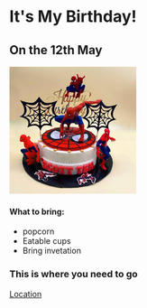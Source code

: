 <!-- Example image URL 
https://raw.githubusercontent.com/appbrewery/webdev/main/birthday-cake3.4.jpeg

<!-- Example Google Maps Link 
https://www.google.com/maps/@35.7040744,139.5577317,3a,75y,289.6h,87.01t,0.72r/data=!3m6!1e1!3m4!1sgT28ssf0BB2LxZ63JNcL1w!2e0!7i13312!8i6656
-->


<!DOCTYPE html>
<html lang="en">
<head>
    <meta charset="UTF-8">
    <meta name="viewport" content="width=device-width, initial-scale=1.0">
    <title>cake</title>
</head>
<body>
    <h1>It's My Birthday!</h1>
    <h2>On the 12th May</h2>
    <img src="./images.jpg">
    <h4>What to bring:</h3>
    <ul>
        <li>popcorn</li>
        <li>Eatable cups</li>
        <li>Bring invetation</li>
    </ul>
    </h4>
    <h3>This is where you need to go</h3>
    <a href="https://www.google.com/maps/@35.7040744,139.5577317,3a,75y,289.6h,87.01t,0.72r/data=!3m6!1e1!3m4!1sgT28ssf0BB2LxZ63JNcL1w!2e0!7i13312!8i6656">Location</a>
</body>
</html>

